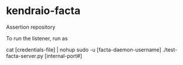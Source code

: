 # kendraio-facta
Assertion repository

To run the listener, run as

  cat [credentials-file] | nohup sudo -u [facta-daemon-username] ./test-facta-server.py [internal-port#]


